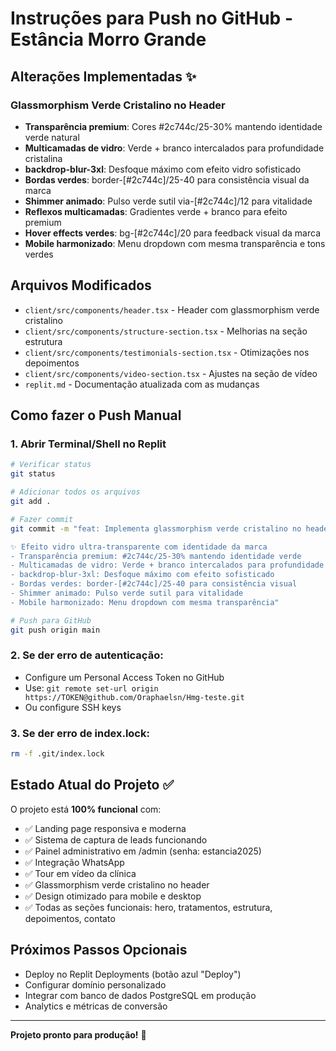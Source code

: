 # Instruções para Push no GitHub - Estância Morro Grande

## Alterações Implementadas ✨

### Glassmorphism Verde Cristalino no Header
- **Transparência premium**: Cores #2c744c/25-30% mantendo identidade verde natural
- **Multicamadas de vidro**: Verde + branco intercalados para profundidade cristalina
- **backdrop-blur-3xl**: Desfoque máximo com efeito vidro sofisticado
- **Bordas verdes**: border-[#2c744c]/25-40 para consistência visual da marca
- **Shimmer animado**: Pulso verde sutil via-[#2c744c]/12 para vitalidade
- **Reflexos multicamadas**: Gradientes verde + branco para efeito premium
- **Hover effects verdes**: bg-[#2c744c]/20 para feedback visual da marca
- **Mobile harmonizado**: Menu dropdown com mesma transparência e tons verdes

## Arquivos Modificados
- `client/src/components/header.tsx` - Header com glassmorphism verde cristalino
- `client/src/components/structure-section.tsx` - Melhorias na seção estrutura
- `client/src/components/testimonials-section.tsx` - Otimizações nos depoimentos
- `client/src/components/video-section.tsx` - Ajustes na seção de vídeo
- `replit.md` - Documentação atualizada com as mudanças

## Como fazer o Push Manual

### 1. Abrir Terminal/Shell no Replit
```bash
# Verificar status
git status

# Adicionar todos os arquivos
git add .

# Fazer commit
git commit -m "feat: Implementa glassmorphism verde cristalino no header

✨ Efeito vidro ultra-transparente com identidade da marca
- Transparência premium: #2c744c/25-30% mantendo identidade verde
- Multicamadas de vidro: Verde + branco intercalados para profundidade
- backdrop-blur-3xl: Desfoque máximo com efeito sofisticado
- Bordas verdes: border-[#2c744c]/25-40 para consistência visual
- Shimmer animado: Pulso verde sutil para vitalidade
- Mobile harmonizado: Menu dropdown com mesma transparência"

# Push para GitHub
git push origin main
```

### 2. Se der erro de autenticação:
- Configure um Personal Access Token no GitHub
- Use: `git remote set-url origin https://TOKEN@github.com/Oraphaelsn/Hmg-teste.git`
- Ou configure SSH keys

### 3. Se der erro de index.lock:
```bash
rm -f .git/index.lock
```

## Estado Atual do Projeto ✅

O projeto está **100% funcional** com:
- ✅ Landing page responsiva e moderna
- ✅ Sistema de captura de leads funcionando
- ✅ Painel administrativo em /admin (senha: estancia2025)
- ✅ Integração WhatsApp
- ✅ Tour em vídeo da clínica
- ✅ Glassmorphism verde cristalino no header
- ✅ Design otimizado para mobile e desktop
- ✅ Todas as seções funcionais: hero, tratamentos, estrutura, depoimentos, contato

## Próximos Passos Opcionais
- Deploy no Replit Deployments (botão azul "Deploy")
- Configurar domínio personalizado
- Integrar com banco de dados PostgreSQL em produção
- Analytics e métricas de conversão

---
**Projeto pronto para produção!** 🚀
